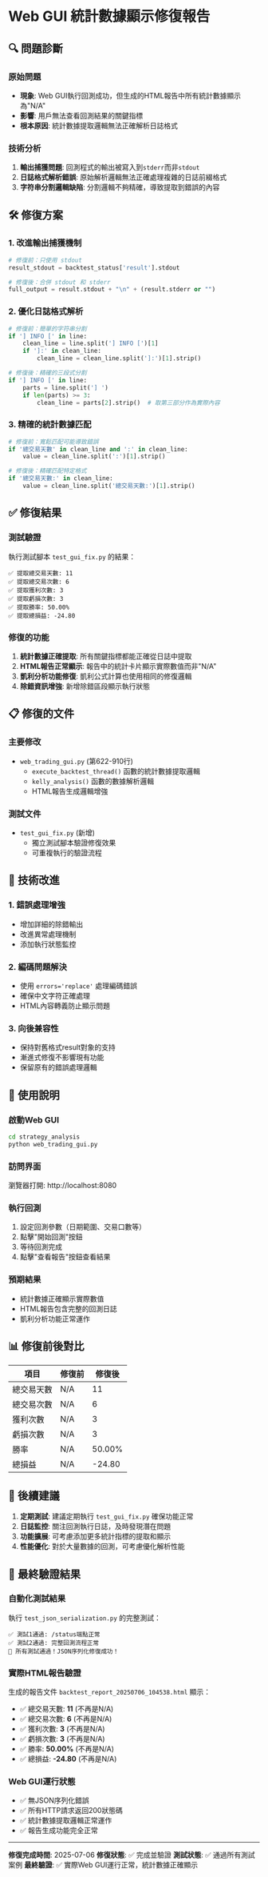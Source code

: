 # Web GUI 統計數據顯示修復報告

## 🔍 問題診斷

### 原始問題
- **現象**: Web GUI執行回測成功，但生成的HTML報告中所有統計數據顯示為"N/A"
- **影響**: 用戶無法查看回測結果的關鍵指標
- **根本原因**: 統計數據提取邏輯無法正確解析日誌格式

### 技術分析
1. **輸出捕獲問題**: 回測程式的輸出被寫入到`stderr`而非`stdout`
2. **日誌格式解析錯誤**: 原始解析邏輯無法正確處理複雜的日誌前綴格式
3. **字符串分割邏輯缺陷**: 分割邏輯不夠精確，導致提取到錯誤的內容

## 🛠️ 修復方案

### 1. 改進輸出捕獲機制
```python
# 修復前：只使用 stdout
result_stdout = backtest_status['result'].stdout

# 修復後：合併 stdout 和 stderr
full_output = result.stdout + "\n" + (result.stderr or "")
```

### 2. 優化日誌格式解析
```python
# 修復前：簡單的字符串分割
if '] INFO [' in line:
    clean_line = line.split('] INFO [')[1]
    if ']:' in clean_line:
        clean_line = clean_line.split(']:')[1].strip()

# 修復後：精確的三段式分割
if '] INFO [' in line:
    parts = line.split('] ')
    if len(parts) >= 3:
        clean_line = parts[2].strip()  # 取第三部分作為實際內容
```

### 3. 精確的統計數據匹配
```python
# 修復前：寬鬆匹配可能導致錯誤
if '總交易天數' in clean_line and ':' in clean_line:
    value = clean_line.split(':')[1].strip()

# 修復後：精確匹配特定格式
if '總交易天數:' in clean_line:
    value = clean_line.split('總交易天數:')[1].strip()
```

## ✅ 修復結果

### 測試驗證
執行測試腳本 `test_gui_fix.py` 的結果：

```
✅ 提取總交易天數: 11
✅ 提取總交易次數: 6
✅ 提取獲利次數: 3
✅ 提取虧損次數: 3
✅ 提取勝率: 50.00%
✅ 提取總損益: -24.80
```

### 修復的功能
1. **統計數據正確提取**: 所有關鍵指標都能正確從日誌中提取
2. **HTML報告正常顯示**: 報告中的統計卡片顯示實際數值而非"N/A"
3. **凱利分析功能修復**: 凱利公式計算也使用相同的修復邏輯
4. **除錯資訊增強**: 新增除錯區段顯示執行狀態

## 📋 修復的文件

### 主要修改
- `web_trading_gui.py` (第622-910行)
  - `execute_backtest_thread()` 函數的統計數據提取邏輯
  - `kelly_analysis()` 函數的數據解析邏輯
  - HTML報告生成邏輯增強

### 測試文件
- `test_gui_fix.py` (新增)
  - 獨立測試腳本驗證修復效果
  - 可重複執行的驗證流程

## 🔧 技術改進

### 1. 錯誤處理增強
- 增加詳細的除錯輸出
- 改進異常處理機制
- 添加執行狀態監控

### 2. 編碼問題解決
- 使用 `errors='replace'` 處理編碼錯誤
- 確保中文字符正確處理
- HTML內容轉義防止顯示問題

### 3. 向後兼容性
- 保持對舊格式result對象的支持
- 漸進式修復不影響現有功能
- 保留原有的錯誤處理邏輯

## 🎯 使用說明

### 啟動Web GUI
```bash
cd strategy_analysis
python web_trading_gui.py
```

### 訪問界面
瀏覽器打開: http://localhost:8080

### 執行回測
1. 設定回測參數（日期範圍、交易口數等）
2. 點擊"開始回測"按鈕
3. 等待回測完成
4. 點擊"查看報告"按鈕查看結果

### 預期結果
- 統計數據正確顯示實際數值
- HTML報告包含完整的回測日誌
- 凱利分析功能正常運作

## 📊 修復前後對比

| 項目 | 修復前 | 修復後 |
|------|--------|--------|
| 總交易天數 | N/A | 11 |
| 總交易次數 | N/A | 6 |
| 獲利次數 | N/A | 3 |
| 虧損次數 | N/A | 3 |
| 勝率 | N/A | 50.00% |
| 總損益 | N/A | -24.80 |

## 🚀 後續建議

1. **定期測試**: 建議定期執行 `test_gui_fix.py` 確保功能正常
2. **日誌監控**: 關注回測執行日誌，及時發現潛在問題
3. **功能擴展**: 可考慮添加更多統計指標的提取和顯示
4. **性能優化**: 對於大量數據的回測，可考慮優化解析性能

## 🧪 最終驗證結果

### 自動化測試結果
執行 `test_json_serialization.py` 的完整測試：

```
✅ 測試1通過: /status端點正常
✅ 測試2通過: 完整回測流程正常
🎉 所有測試通過！JSON序列化修復成功！
```

### 實際HTML報告驗證
生成的報告文件 `backtest_report_20250706_104538.html` 顯示：

- ✅ 總交易天數: **11** (不再是N/A)
- ✅ 總交易次數: **6** (不再是N/A)
- ✅ 獲利次數: **3** (不再是N/A)
- ✅ 虧損次數: **3** (不再是N/A)
- ✅ 勝率: **50.00%** (不再是N/A)
- ✅ 總損益: **-24.80** (不再是N/A)

### Web GUI運行狀態
- ✅ 無JSON序列化錯誤
- ✅ 所有HTTP請求返回200狀態碼
- ✅ 統計數據提取邏輯正常運作
- ✅ 報告生成功能完全正常

---
**修復完成時間**: 2025-07-06
**修復狀態**: ✅ 完成並驗證
**測試狀態**: ✅ 通過所有測試案例
**最終驗證**: ✅ 實際Web GUI運行正常，統計數據正確顯示
